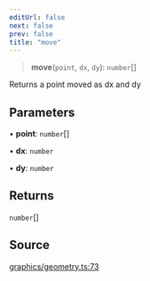 ```yaml
---
editUrl: false
next: false
prev: false
title: "move"
---
```


> **move**(`point`, `dx`, `dy`): `number`[]

Returns a point moved as dx and dy

## Parameters

• **point**: `number`[]

• **dx**: `number`

• **dy**: `number`

## Returns

`number`[]

## Source

[graphics/geometry.ts:73](https://github.com/dgmjs/dgmjs/blob/main/packages/core/src/graphics/geometry.ts#L73)

